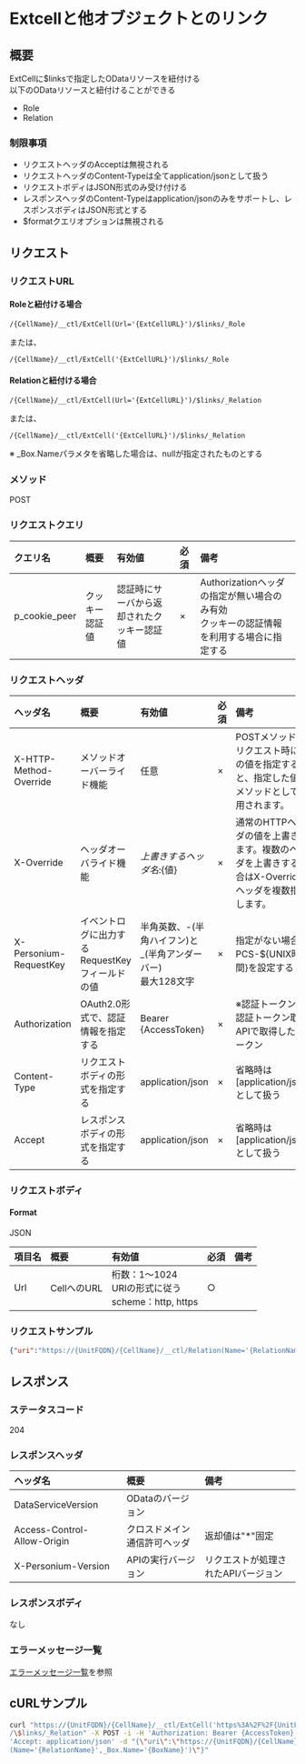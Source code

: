 # Extcellと他オブジェクトとのリンク
## 概要
ExtCellに$linksで指定したODataリソースを紐付ける  
以下のODataリソースと紐付けることができる  
* Role
* Relation

### 制限事項
* リクエストヘッダのAcceptは無視される
* リクエストヘッダのContent-Typeは全てapplication/jsonとして扱う
* リクエストボディはJSON形式のみ受け付ける
* レスポンスヘッダのContent-Typeはapplication/jsonのみをサポートし、レスポンスボディはJSON形式とする
* $formatクエリオプションは無視される


## リクエスト
### リクエストURL
#### Roleと紐付ける場合
```
/{CellName}/__ctl/ExtCell(Url='{ExtCellURL}')/$links/_Role
```
または、
```
/{CellName}/__ctl/ExtCell('{ExtCellURL}')/$links/_Role
```
#### Relationと紐付ける場合
```
/{CellName}/__ctl/ExtCell(Url='{ExtCellURL}')/$links/_Relation
```
または、
```
/{CellName}/__ctl/ExtCell('{ExtCellURL}')/$links/_Relation
```
※ \_Box.Nameパラメタを省略した場合は、nullが指定されたものとする
### メソッド
POST
### リクエストクエリ
|クエリ名|概要|有効値|必須|備考|
|:--|:--|:--|:--|:--|
|p_cookie_peer|クッキー認証値|認証時にサーバから返却されたクッキー認証値|×|Authorizationヘッダの指定が無い場合のみ有効<br>クッキーの認証情報を利用する場合に指定する|
### リクエストヘッダ
|ヘッダ名|概要|有効値|必須|備考|
|:--|:--|:--|:--|:--|
|X-HTTP-Method-Override|メソッドオーバーライド機能|任意|×|POSTメソッドでリクエスト時にこの値を指定すると、指定した値がメソッドとして使用されます。|
|X-Override|ヘッダオーバライド機能|${上書きするヘッダ名}:${値}|×|通常のHTTPヘッダの値を上書きします。複数のヘッダを上書きする場合はX-Overrideヘッダを複数指定します。|
|X-Personium-RequestKey|イベントログに出力するRequestKeyフィールドの値|半角英数、-(半角ハイフン)と_(半角アンダーバー)<br>最大128文字|×|指定がない場合、PCS-${UNIX時間}を設定する|
|Authorization|OAuth2.0形式で、認証情報を指定する|Bearer {AccessToken}|×|※認証トークンは認証トークン取得APIで取得したトークン|
|Content-Type|リクエストボディの形式を指定する|application/json|×|省略時は[application/json]として扱う|
|Accept|レスポンスボディの形式を指定する|application/json|×|省略時は[application/json]として扱う|
### リクエストボディ
#### Format
JSON

|項目名|概要|有効値|必須|備考|
|:--|:--|:--|:--|:--|
|Url|CellへのURL|桁数：1&#65374;1024<br>URIの形式に従う<br>scheme：http, https|○||
### リクエストサンプル
```JSON
{"uri":"https://{UnitFQDN}/{CellName}/__ctl/Relation(Name='{RelationName}',_Box.Name='{BoxName}')"}
```


## レスポンス
### ステータスコード
204
### レスポンスヘッダ
|ヘッダ名|概要|備考|
|:--|:--|:--|
|DataServiceVersion|ODataのバージョン||
|Access-Control-Allow-Origin|クロスドメイン通信許可ヘッダ|返却値は"*"固定|
|X-Personium-Version|APIの実行バージョン|リクエストが処理されたAPIバージョン|
### レスポンスボディ
なし
### エラーメッセージ一覧
[エラーメッセージ一覧](004_Error_Messages.md)を参照

## cURLサンプル

```sh
curl "https://{UnitFQDN}/{CellName}/__ctl/ExtCell('https%3A%2F%2F{UnitFQDN}%2F{ExtCellName}%2F')\
/\$links/_Relation" -X POST -i -H 'Authorization: Bearer {AccessToken}' -H \
'Accept: application/json' -d "{\"uri\":\"https://{UnitFQDN}/{CellName}/__ctl/Relation\
(Name='{RelationName}',_Box.Name='{BoxName}')\"}"
```

